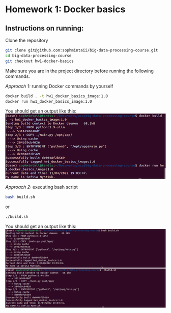 # Homework 1: Docker basics

## Instructions on running:

Clone the repository
```bash
git clone git@github.com:sophmintaii/big-data-processing-course.git
cd big-data-processing-course
git checkout hw1-docker-basics
```

Make sure you are in the project directory before running the following commands.

_Approach 1:_ running Docker commands by yourself 
```bash
docker build . -t hw1_docker_basics_image:1.0
docker run hw1_docker_basics_image:1.0
```
You should get an output like this:
![docker build and run execution results](screenshots/docker_build_run.png)

_Approach 2:_ executing bash script
```bash
bash build.sh
```
or
```bash
./build.sh
```
You should get an output like this:
![bash build.sh results](screenshots/bash_build.png)
![./build.sh results](screenshots/build.png)

